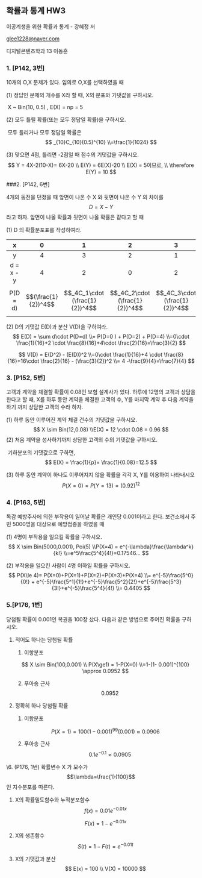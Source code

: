 ## 확률과 통계 HW3

이공계생을 위한 확률과 통계 - 강혜정 저

glee1228@naver.com

디지털콘텐츠학과 13 이동훈



### 1. [P142, 3번]

10개의 O,X 문제가 있다. 임의로 O,X를 선택하였을 때

(1) 정답인 문제의 개수를 X라 할 때, X의 분포와 기댓값을 구하시오.

​	X ~ Bin(10, 0.5) , E(X) = np = 5

(2) 모두 틀릴 확률(또는 모두 정답일 확률)을 구하시오.

​	모두 틀리거나 모두 정답일 확률은 
$$
_{10}C_{10}(0.5)^{10} 
\\=\frac{1}{1024}
$$


(3) 맞으면 4점, 틀리면 -2점일 때 점수의 기댓값을 구하시오.
$$
Y = 4X-2(10-X)= 6X-20 
\\ E(Y) = 6E(X)-20
\\ E(X) = 5이므로, 
\\ \therefore E(Y) = 10
$$


###2. [P142, 6번]

4개의 동전을 던졌을 때 앞면이 나온 수  X 와 뒷면이 나온 수 Y 의 차이를 $$D = X - Y$$ 라고 하자. 앞면이 나올 확률과 뒷면이 나올 확률은 같다고 할 때

(1) D 의 확률분포표를 작성하여라. 

|     x     |          0          |               1                |               2                |               3                | 4                   |
| :-------: | :-----------------: | :----------------------------: | :----------------------------: | :----------------------------: | ------------------- |
|     y     |          4          |               3                |               2                |               1                | 0                   |
| d = x - y |          4          |               2                |               0                |               2                | 4                   |
| P(D = d)  | $$(\frac{1}{2})^4$$ | $$_4C_1\cdot (\frac{1}{2})^4$$ | $$_4C_2\cdot (\frac{1}{2})^4$$ | $$_4C_3\cdot (\frac{1}{2})^4$$ | $$(\frac{1}{2})^4$$ |



(2) D의 기댓값 E(D)과 분산 V(D)을 구하여라.
$$
E(D) = \sum d\cdot P(D=d) 
\\= P(D=0 ) + P(D=2) + P(D=4)
\\=0\cdot \frac{1}{16}+2 \cdot \frac{8}{16}+4\cdot \frac{2}{16}=\frac{3}{2}
$$

$$
V(D) = E(D^2) - (E(D))^2
\\=0\cdot \frac{1}{16}+4 \cdot \frac{8}{16}+16\cdot \frac{2}{16} - (\frac{3}{2})^2
\\= 4 -\frac{9}{4}=\frac{7}{4}
$$



### 3. [P152, 5번]

고객과 계약을 체결할 확률이 0.08인 보험 설계사가 있다. 하루에 12명의 고객과 상담을 한다고 할 때,  X를 하루 동안 계약을 체결한 고객의 수, Y를 마지막 계약 후 다음 계약을 하기 까지 상담한 고객의 수라 하자. 

(1) 하루 동안 이루어진 계약 체결 건수의 기댓값을 구하시오. 
$$
X \sim Bin(12,0.08)
\\E(X) = 12 \cdot 0.08 = 0.96
$$
(2) 처음 계약을 성사하기까지 상담한 고객의 수의 기댓값을 구하시오. 

​	기하분포의 기댓값으로 구하면,
$$
E(X) = \frac{1}{p}= \frac{1}{0.08}=12.5
$$


(3) 하루 동안 계약이 하나도 이루어지지 않을 확률을 각각  X, Y를 이용하여 나타내시오
$$
P(X=0)=P(Y=13)=(0.92)^{12}
$$


### 4. [P163, 5번]

독감 예방주사에 의한 부작용이 일어날 확률은 개인당 0.001이라고 한다. 보건소에서 주민 5000명을 대상으로 예방접종을 하였을 때 

(1) 4명이 부작용을 일으킬 확률을 구하시오. 
$$
X \sim Bin(5000,0.001), Poi(5)
\\P(X=4) = e^{-\lambda}\frac{\lambda^k}{k!} 
\\=e^5\frac{5^4}{4!}=0.17546...
$$


(2) 부작용을 일으킨 사람이 4명 이하일 확률을 구하시오.
$$
P(X\le 4)= P(X=0)+P(X=1)+P(X=2)+P(X=3)+P(X=4)
\\= e^{-5}\frac{5^0}{0!} + e^{-5}\frac{5^1}{1!}+e^{-5}\frac{5^2}{2!}+e^{-5}\frac{5^3}{3!}+e^{-5}\frac{5^4}{4!}
\\= 0.4405
$$


### 5.[P176, 1번]

당첨될 확률이 0.001인 복권을 100장 샀다. 다음과 같은 방법으로 주어진 확률을 구하시오.

1. 적어도 하나는 당첨될 확률

   1. 이항분포

   $$
   X \sim Bin(100,0.001)
   \\ P(X\ge1) = 1-P(X=0) 
   \\=1-(1- 0.001)^{100} \approx 0.0952
   $$

   

   2. 푸아송 근사
      $$
      0.0952
      $$
      

2. 정확히 하나 당첨될 확률

   1. 이항분포

   $$
   P(X=1) = 100(1-0.001)^{99}(0.001) \approx0.0906
   $$

   2. 푸아송 근사
      $$
      0.1	e^{-0.1}\approx 0.0905
      $$
      

\6. (P176, 1번) 확률변수 X 가 모수가 $$\lambda=\frac{1}{100}$$인 지수분포를 따른다.

1. X의 확률밀도함수와 누적분포함수
   $$
   f(x) = 0.01e^{-0.01x}
   $$

   $$
   F(x) = 1-e^{-0.01x}
   $$

   

2. X의 생존함수
   $$
   S(t) = 1-F(t) = e^{-0.01t}
   $$
   

3. X의 기댓값과 분산
   $$
   E(x) = 100
   \\ 
   V(X) = 10000
   $$
   